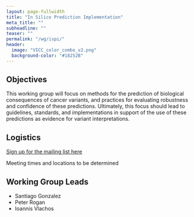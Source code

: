 ```yaml
---
layout: page-fullwidth
title: "In Silico Prediction Implementation"
meta_title: ""
subheadline: ""
teaser: ""
permalink: "/wg/ispi/"
header:
  image: "VICC_color_combo_v2.png"
  background-color: "#18252B"
---
```



## Objectives
This working group will focus on methods for the prediction of biological consequences of cancer variants, and practices for evaluating robustness and confidence of these predictions. Ultimately, this focus should lead to guidelines, standards, and implementations in support of the use of these predictions as evidence for variant interpretations.

## Logistics

[Sign up for the mailing list here](https://groups.google.com/forum/#!forum/vicc-ispi-wg)

Meeting times and locations to be determined

## Working Group Leads

* Santiago Gonzalez
* Peter Rogan
* Ioannis Vlachos